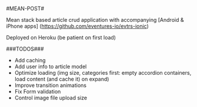 #MEAN-POST#

Mean stack based article crud application with accompanying [Android & iPhone apps] (https://github.com/eventures-io/evtrs-ionic)

Deployed on Heroku (be patient on first load)




###TODOS###

* Add caching
* Add user info to article model
* Optimize loading (img size, categories first: empty accordion containers, load content (and cache it) on expand)
* Improve transition animations
* Fix Form validation
* Control image file upload size





